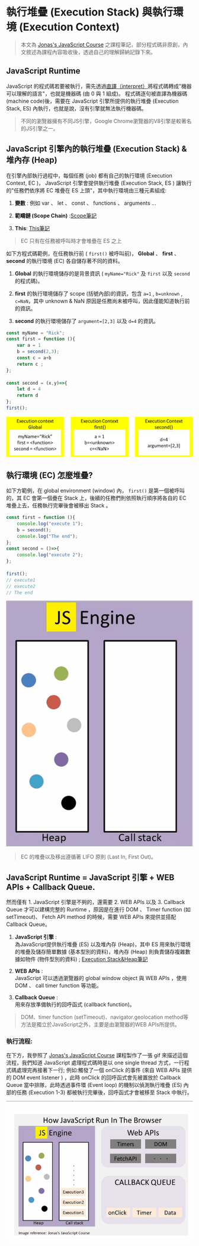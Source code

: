 # 執行堆疊 (Execution Stack) 與執行環境 (Execution Context)

> 本文為 [Jonas's JavaScript Course](https://www.udemy.com/course/the-complete-javascript-course/) 之課程筆記，部分程式碼非原創，內文敘述為課程內容吸收後，透過自己的理解歸納記錄下來。

## JavaScript Runtime
JavaScript 的程式碼若要被執行，需先透過[直譯（interpret）](https://github.com/ChiuWeiChung/notes-markdown/blob/main/javascript/KnowJs/KnowJs1.markdown)將程式碼轉成"機器可以理解的語言"，也就是機器碼 (由 0 與 1 組成)。 程式碼逐句被直譯為機器碼 (machine code)後，需要在 JavaScript 引擎所提供的執行堆疊 (Execution Stack, ES) 內執行，也就是說，沒有引擎就無法執行機器碼。

>不同的瀏覽器擁有不同JS引擎，Google Chrome瀏覽器的V8引擎是較著名的JS引擎之一。


## JavaScript 引擎內的執行堆疊 (Execution Stack) & 堆內存 (Heap)

在引擎內部執行過程中，每個任務 (job) 都有自己的執行環境 (Execution Context, EC )， JavaScript 引擎會提供執行堆疊 (Execution Stack, ES ) 讓執行的"任務們依序將 EC 堆疊在 ES 上頭"，其中執行環境由三種元素組成:

1. **變數** : 例如 var 、 let 、 const 、 functions 、 arguments ...

2. **範疇鏈 (Scope Chain)** :[Scope筆記](https://github.com/ChiuWeiChung/notes-markdown/blob/main/javascript/KnowJs/scope.markdown)

3. **This**: [This筆記](https://github.com/ChiuWeiChung/notes-markdown/blob/main/javascript/KnowJs/this-in-javascript.markdown)

>EC 只有在任務被呼叫時才會堆疊在 ES 之上

  

如下方程式碼範例，在任務執行前 ( `first()` 被呼叫前)， **Global** 、 **first** 、 **second** 的執行環境 (EC) 各自儲存著不同的資料。

 1. **Global** 的執行環境儲存的是背景資訊 ( `myName="Rick"` 及 `first` 以及 `second` 的程式碼)。
 
 2. **first** 的執行環境儲存了 scope (括號內部)的資訊，包含 `a=1` , `b=unknown` , `c=NaN`，其中 unknown & NaN 原因是任務尚未被呼叫，因此僅能知道執行前的資訊。

  3. **second** 的執行環境儲存了 `argument=[2,3]` 以及 `d=4` 的資訊。

```js               
const myName = "Rick";                        
const first = function (){  
    var a = 1                
    b = second(2,3);        
    const c = a+b
    return c ;
};  

const second = (x,y)=>{
    let d = 4
    return d
};
first();  
```
 

![execution context](https://github.com/ChiuWeiChung/IMGTANK/blob/main/eventloop/execution%20context.png?raw=true)

  

## 執行環境 (EC) 怎麼堆疊?
如下方範例，在 global environment (window) 內， `first()` 是第一個被呼叫的，其 EC 會第一個疊在 Stack 上，後續的任務們則依照執行順序將各自的 EC 堆疊上去，任務執行完畢後會被移出 Stack 。

```js
const first = function (){
    console.log("execute 1");
    b = second();
    console.log("The end");
};
const second = ()=>{
    console.log("execute 2");
};

first();  
// execute1
// execute2
// The end
```

![Execution Stack](https://github.com/ChiuWeiChung/IMGTANK/blob/main/eventloop/simpleCallstack.gif?raw=true)

> EC 的堆疊以及移出遵循著 LIFO 原則 (Last In, First Out)。

  

## JavaScript Runtime = JavaScript 引擎 + WEB APIs + Callback Queue.

然而僅有 1. JavaScript 引擎是不夠的，還需要 2. WEB APIs 以及 3. Callback Queue 才可以建構完整的 Runtime ，原因是在進行 DOM 、 Timer function (如setTimeout)、 Fetch API method 的時候，需要 WEB APIs 來提供並搭配 Callback Queue。

1. **JavaScript 引擎** :  
為JavaScript提供執行堆疊 (ES) 以及堆內存 (Heap)，其中 ES 用來執行環境的堆疊及儲存簡單數據 (基本型別的資料)，堆內存 (Heap) 則負責儲存複雜數據如物件 (物件型別的資料) ; [Execution Stack&Heap筆記](https://github.com/ChiuWeiChung/notes-markdown/blob/main/javascript/KnowJs/KnowJs6.markdown)

2. **WEB APIs** :  
JavaScript 可以透過瀏覽器的 global window object 與 WEB APIs ，使用 DOM 、 call timer function 等功能。

3. **Callback Queue** :  
用來存放準備執行的回呼函式 (callback function)。

>DOM、timer function (setTimeout)、navigator.geolocation method等方法是獨立於JavaScript之外，主要是由瀏覽器的WEB APIs所提供。


### 執行流程:
在下方，我參照了 [Jonas's JavaScript Course](https://www.udemy.com/course/the-complete-javascript-course/) 課程製作了一張 gif 來描述這個流程，我們知道 JavaScript 處理程式碼時是以 one single thread 方式，一行程式碼處理完再接著下一行; 例如:觸發了一個 onClick 的事件 (來自 WEB APIs 提供的 DOM event listener ) ，此時 onClick 的回呼函式會先被置放於 Callback Queue 當中排隊，此時透過事件環 (Event loop) 的機制以偵測執行堆疊 (ES) 內部的任務 (Execution 1-3) 都被執行完畢後，回呼函式才會被移至 Stack 中執行。

![eventloop](https://github.com/ChiuWeiChung/IMGTANK/blob/main/eventloop/eventloop.gif?raw=true)




